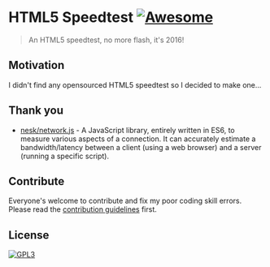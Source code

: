 # HTML5 Speedtest [![Awesome](https://cdn.rawgit.com/sindresorhus/awesome/d7305f38d29fed78fa85652e3a63e154dd8e8829/media/badge.svg)](https://github.com/enryIT/html5_speedtest)
> An HTML5 speedtest, no more flash, it's 2016!

## Motivation
I didn't find any opensourced HTML5 speedtest so I decided to make one...

## Thank you
- [nesk/network.js](https://github.com/nesk/network.js) - A JavaScript library, entirely written in ES6, to measure various aspects of a connection. It can accurately estimate a bandwidth/latency between a client (using a web browser) and a server (running a specific script).

## Contribute

Everyone's welcome to contribute and fix my poor coding skill errors.
Please read the [contribution guidelines](contributing.md) first.

## License

[![GPL3](http://www.gnu.org/graphics/gplv3-127x51.png)](http://gplv3.fsf.org/)

